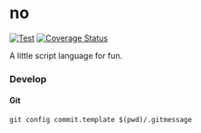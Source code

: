 # no

[![Test](https://github.com/dannypsnl/no/actions/workflows/test.yml/badge.svg)](https://github.com/dannypsnl/no/actions/workflows/test.yml)
[![Coverage Status](https://coveralls.io/repos/github/dannypsnl/no/badge.svg?branch=develop)](https://coveralls.io/github/dannypsnl/no?branch=develop)

A little script language for fun.

### Develop

#### Git

```
git config commit.template $(pwd)/.gitmessage
```
